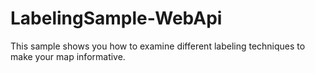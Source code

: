 # LabelingSample-WebApi
This sample shows you how to examine different labeling techniques to make your map informative.
